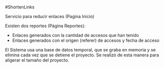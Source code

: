 #ShortenLinks

Servicio para reducir enlaces (Pagina Inicio) 

Existen dos reportes (Página Reportes):
- Enlaces generados con la cantidad de accesos que han tenido
- Enlaces generados con el origen (referer) de accesos y fecha de acceso

El Sistema usa una base de datos temporal, que se graba en memoria y se elimina cada vez que se detiene el proyecto. 
Se realizó de esta manera para aligerar el tamaño del proyecto.

